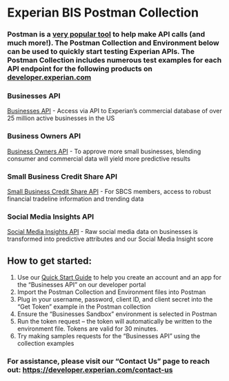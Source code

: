 # Experian BIS Postman Collection

### Postman is a [very popular tool](https://www.getpostman.com/) to help make API calls (and much more!).  The Postman Collection and Environment below can be used to quickly start testing Experian APIs.  The Postman Collection includes numerous test examples for each API endpoint for the following products on [developer.experian.com](https://developer.experian.com/)

### Businesses API 

   [Businesses API](https://developer.experian.com/product/businesses) - Access via API to Experian’s commercial database of over 25 million active businesses in the US


### Business Owners API 

   [Business Owners API](https://developer.experian.com/product/business-owners) - To approve more small businesses, blending consumer and commercial data will yield more predictive results

### Small Business Credit Share API 

   [Small Business Credit Share API](https://developer.experian.com/product/sbcs) - For SBCS members, access to robust financial tradeline information and trending data


### Social Media Insights API 

   [Social Media Insights API](https://developer.experian.com/product/social-media-insights) - Raw social media data on businesses is transformed into predictive attributes and our Social Media Insight score


## How to get started:

1.	Use our [Quick Start Guide](https://developer.experian.com/tutorial/quick-start-guide) to help you create an account and an app for the “Businesses API” on our developer portal
2.	Import the Postman Collection and Environment files into Postman
3.	Plug in your username, password, client ID, and client secret into the “Get Token” example in the Postman collection
4.	Ensure the “Businesses Sandbox” environment is selected in Postman
5.	Run the token request – the token will automatically be written to the environment file.  Tokens are valid for 30 minutes.
6.	Try making samples requests for the “Businesses API” using the collection examples


### For assistance, please visit our “Contact Us” page to reach out: https://developer.experian.com/contact-us


